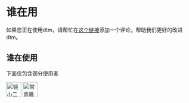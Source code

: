 # 谁在用

如果您正在使用dtm，请帮忙在[这个链接](https://github.com/yedf/dtm/issues/7)添加一个评论，帮助我们更好的改进dtm。

## 谁在使用

下面仅包含部分使用者

<div style='vertical-align: middle'>
    <img alt='镜小二' height='40'  src='https://img.epeijing.cn/official-website/assets/logo.png'  />
    <img alt='常青藤爸爸' height='40'  src='https://www.ivydad.com/_nuxt/img/header-logo.2645ad5.png'  />
</div>
